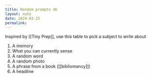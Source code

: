 ```yaml
---
title: Random prompts d6
layout: note
date: 2024-03-25
permalink:
---
```


Inspired by [[Tiny Prep]], use this table to pick a subject to write about

1. A memory
2. What you can currently sense
3. A random word
4. A random photo
5. A phrase from a book ([[bibliomancy]])
6. A headline

